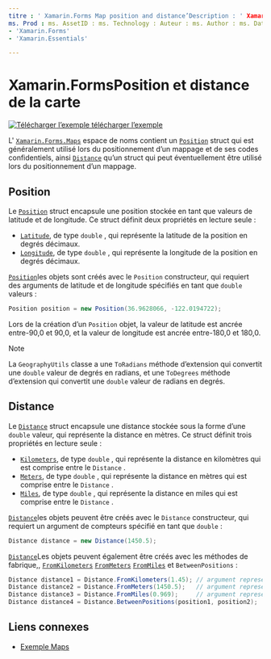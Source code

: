 ```yaml
---
titre : ' Xamarin.Forms Map position and distance’Description : ' Xamarin.Forms . L’espace de noms Maps contient un struct position généralement utilisé lors du positionnement d’un mappage et de ses codes confidentiels, et d’un struct de distance qui peut éventuellement être utilisé lors du positionnement d’une carte.
ms. Prod : ms. AssetID : ms. Technology : Auteur : ms. Author : ms. Date : No-Loc :
- 'Xamarin.Forms'
- 'Xamarin.Essentials'

---
```


# <a name="xamarinforms-map-position-and-distance"></a>Xamarin.FormsPosition et distance de la carte

[![Télécharger ](~/media/shared/download.png) l’exemple télécharger l’exemple](https://docs.microsoft.com/samples/xamarin/xamarin-forms-samples/workingwithmaps)

L' [`Xamarin.Forms.Maps`](xref:Xamarin.Forms.Maps) espace de noms contient un [`Position`](xref:Xamarin.Forms.Maps.Position) struct qui est généralement utilisé lors du positionnement d’un mappage et de ses codes confidentiels, ainsi [`Distance`](xref:Xamarin.Forms.Maps.Distance) qu’un struct qui peut éventuellement être utilisé lors du positionnement d’un mappage.

## <a name="position"></a>Position

Le [`Position`](xref:Xamarin.Forms.Maps.Position) struct encapsule une position stockée en tant que valeurs de latitude et de longitude. Ce struct définit deux propriétés en lecture seule :

- [`Latitude`](xref:Xamarin.Forms.Maps.Position.Latitude), de type `double` , qui représente la latitude de la position en degrés décimaux.
- [`Longitude`](xref:Xamarin.Forms.Maps.Position.Longitude), de type `double` , qui représente la longitude de la position en degrés décimaux.

[`Position`](xref:Xamarin.Forms.Maps.Position)les objets sont créés avec le `Position` constructeur, qui requiert des arguments de latitude et de longitude spécifiés en tant que `double` valeurs :

```csharp
Position position = new Position(36.9628066, -122.0194722);
```

Lors de la création d’un `Position` objet, la valeur de latitude est ancrée entre-90,0 et 90,0, et la valeur de longitude est ancrée entre-180,0 et 180,0.

> [!NOTE]
> La `GeographyUtils` classe a une `ToRadians` méthode d’extension qui convertit une `double` valeur de degrés en radians, et une `ToDegrees` méthode d’extension qui convertit une `double` valeur de radians en degrés.

## <a name="distance"></a>Distance

Le [`Distance`](xref:Xamarin.Forms.Maps.Distance) struct encapsule une distance stockée sous la forme d’une `double` valeur, qui représente la distance en mètres. Ce struct définit trois propriétés en lecture seule :

- [`Kilometers`](xref:Xamarin.Forms.Maps.Distance.Kilometers), de type `double` , qui représente la distance en kilomètres qui est comprise entre le `Distance` .
- [`Meters`](xref:Xamarin.Forms.Maps.Distance.Meters), de type `double` , qui représente la distance en mètres qui est comprise entre le `Distance` .
- [`Miles`](xref:Xamarin.Forms.Maps.Distance.Miles), de type `double` , qui représente la distance en miles qui est comprise entre le `Distance` .

[`Distance`](xref:Xamarin.Forms.Maps.Distance)les objets peuvent être créés avec le `Distance` constructeur, qui requiert un argument de compteurs spécifié en tant que `double` :

```csharp
Distance distance = new Distance(1450.5);
```

[`Distance`](xref:Xamarin.Forms.Maps.Distance)Les objets peuvent également être créés avec les méthodes de fabrique,, [`FromKilometers`](xref:Xamarin.Forms.Maps.Distance.FromKilometers*) [`FromMeters`](xref:Xamarin.Forms.Maps.Distance.FromMeters*) [`FromMiles`](xref:Xamarin.Forms.Maps.Distance.FromMiles*) et `BetweenPositions` :

```csharp
Distance distance1 = Distance.FromKilometers(1.45); // argument represents the number of kilometers
Distance distance2 = Distance.FromMeters(1450.5);   // argument represents the number of meters
Distance distance3 = Distance.FromMiles(0.969);     // argument represents the number of miles
Distance distance4 = Distance.BetweenPositions(position1, position2);
```

## <a name="related-links"></a>Liens connexes

- [Exemple Maps](https://docs.microsoft.com/samples/xamarin/xamarin-forms-samples/workingwithmaps)
